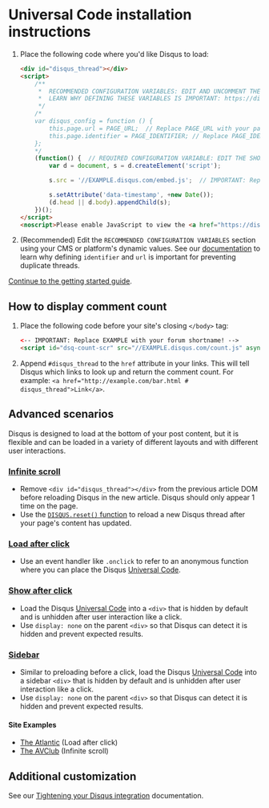 # Universal Code installation instructions

1. Place the following code where you'd like Disqus to load:

	```html
	<div id="disqus_thread"></div>
	<script>
	    /**
	     *  RECOMMENDED CONFIGURATION VARIABLES: EDIT AND UNCOMMENT THE SECTION BELOW TO INSERT DYNAMIC VALUES FROM YOUR PLATFORM OR CMS.
	     *  LEARN WHY DEFINING THESE VARIABLES IS IMPORTANT: https://disqus.com/admin/universalcode/#configuration-variables
	     */
	    /*
	    var disqus_config = function () {
	        this.page.url = PAGE_URL;  // Replace PAGE_URL with your page's canonical URL variable
	        this.page.identifier = PAGE_IDENTIFIER; // Replace PAGE_IDENTIFIER with your page's unique identifier variable
	    };
	    */
	    (function() {  // REQUIRED CONFIGURATION VARIABLE: EDIT THE SHORTNAME BELOW
	        var d = document, s = d.createElement('script');

	        s.src = '//EXAMPLE.disqus.com/embed.js';  // IMPORTANT: Replace EXAMPLE with your forum shortname!

	        s.setAttribute('data-timestamp', +new Date());
	        (d.head || d.body).appendChild(s);
	    })();
	</script>
	<noscript>Please enable JavaScript to view the <a href="https://disqus.com/?ref_noscript" rel="nofollow">comments powered by Disqus.</a></noscript>
	```

2. (Recommended) Edit the `RECOMMENDED CONFIGURATION VARIABLES` section using your CMS or platform's dynamic values. See our [documentation](https://help.disqus.com/customer/en/portal/articles/2158629) to learn why defining `identifier` and `url` is important for preventing duplicate threads.

[Continue to the getting started guide](https://help.disqus.com/customer/portal/articles/1264625-getting-started).

## How to display comment count

1. Place the following code before your site's closing `</body>` tag:

	```html
	<-- IMPORTANT: Replace EXAMPLE with your forum shortname! -->
	<script id="dsq-count-scr" src="//EXAMPLE.disqus.com/count.js" async></script>
	```
2. Append `#disqus_thread` to the `href` attribute in your links. This will tell Disqus which links to look up and return the comment count. For example: `<a href="http://example.com/bar.html # disqus_thread">Link</a>`.

## Advanced scenarios

Disqus is designed to load at the bottom of your post content, but it is flexible and can be loaded in a variety of different layouts and with different user interactions.

### [Infinite scroll](/infinite_scroll_template.html)

- Remove `<div id="disqus_thread"></div>` from the previous article DOM before reloading Disqus in the new article. Disqus should only appear 1 time on the page.
- Use the [`DISQUS.reset()` function](https://help.disqus.com/customer/en/portal/articles/472107-using-disqus-on-ajax-sites) to reload a new Disqus thread after your page's content has updated.

### [Load after click](/load_after_click_template.html)

- Use an event handler like `.onclick` to refer to an anonymous function where you can place the Disqus [Universal Code](https://disqus.com/admin/universalcode/).

### [Show after click](/show_after_click_template.html)

- Load the Disqus [Universal Code](https://disqus.com/admin/universalcode/) into a `<div>` that is hidden by default and is unhidden after user interaction like a click.
- Use `display: none` on the parent `<div>` so that Disqus can detect it is hidden and prevent expected results.

### [Sidebar](/sidebar_template.html)

- Similar to preloading before a click, load the Disqus [Universal Code](https://disqus.com/admin/universalcode/) into a sidebar `<div>` that is hidden by default and is unhidden after user interaction like a click.
- Use `display: none` on the parent `<div>` so that Disqus can detect it is hidden and prevent expected results.

#### Site Examples
- [The Atlantic](https://www.theatlantic.com/technology/archive/2017/03/trump-android-tweets/520869/) (Load after click)
- [The AVClub](http://www.avclub.com/article/sam-coffey-and-iron-lungs-channel-clash-talk-2-her-251891) (Infinite scroll)

## Additional customization

See our [Tightening your Disqus integration](https://help.disqus.com/customer/portal/articles/565624-tightening-your-disqus-integration) documentation.
